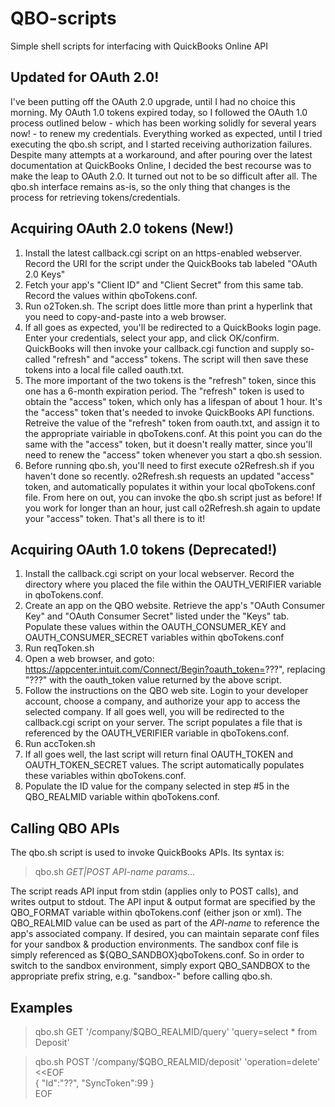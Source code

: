# QBO-scripts
Simple shell scripts for interfacing with QuickBooks Online API

## Updated for OAuth 2.0!
I've been putting off the OAuth 2.0 upgrade, until I had no choice this morning.  My OAuth 1.0 tokens expired today, so I followed the OAuth 1.0 process outlined below - which has been working solidly for several years now! - to renew my credentials.  Everything worked as expected, until I tried executing the qbo.sh script, and I started receiving authorization failures.  Despite many attempts at a workaround, and after pouring over the latest documentation at QuickBooks Online, I decided the best recourse was to make the leap to OAuth 2.0.  It turned out not to be so difficult after all.  The qbo.sh interface remains as-is, so the only thing that changes is the process for retrieving tokens/credentials.  

## Acquiring OAuth 2.0 tokens (New!)
1. Install the latest callback.cgi script on an https-enabled webserver.  Record the URI for the script under the QuickBooks tab labeled "OAuth 2.0 Keys"   
2. Fetch your app's "Client ID" and "Client Secret" from this same tab.  Record the values within qboTokens.conf.
3. Run o2Token.sh.  The script does little more than print a hyperlink that you need to copy-and-paste into a web browser.
4. If all goes as expected, you'll be redirected to a QuickBooks login page.  Enter your credentials, select your app, and click OK/confirm.  QuickBooks will then invoke your callback.cgi function and supply so-called "refresh" and "access" tokens.  The script will then save these tokens into a local file called oauth.txt.
5. The more important of the two tokens is the "refresh" token, since this one has a 6-month expiration period.  The "refresh" token is used to obtain the "access" token, which only has a lifespan of about 1 hour. It's the "access" token that's needed to invoke QuickBooks API functions. Retreive the value of the "refresh" token from oauth.txt, and assign it to the appropriate vairiable in qboTokens.conf.  At this point you can do the same with the "access" token, but it doesn't really matter, since you'll need to renew the "access" token whenever you start a qbo.sh session.
6. Before running qbo.sh, you'll need to first execute o2Refresh.sh if you haven't done so recently.  o2Refresh.sh requests an updated "access" token, and automatically populates it within your local qboTokens.conf file.  From here on out, you can invoke the qbo.sh script just as before!  If you work for longer than an hour, just call o2Refresh.sh again to update your "access" token.  That's all there is to it!

## Acquiring OAuth 1.0 tokens (Deprecated!)
1. Install the callback.cgi script on your local webserver. Record the directory where you placed the file within the OAUTH\_VERIFIER variable in qboTokens.conf.
2. Create an app on the QBO website. Retrieve the app's "OAuth Consumer Key" and "OAuth Consumer Secret" listed under the "Keys" tab.  Populate these values within the OAUTH\_CONSUMER\_KEY and OAUTH\_CONSUMER\_SECRET variables within qboTokens.conf
3. Run reqToken.sh
4. Open a web browser, and goto: https://appcenter.intuit.com/Connect/Begin?oauth_token=???", replacing "???" with the oauth\_token value returned by the above script.
5. Follow the instructions on the QBO web site. Login to your developer account, choose a company, and authorize your app to access the selected company.  If all goes well, you will be redirected to the callback.cgi script on your server.  The script populates a file that is referenced by the OAUTH\_VERIFIER variable in qboTokens.conf.
6. Run accToken.sh
7. If all goes well, the last script will return final OAUTH\_TOKEN and OAUTH\_TOKEN\_SECRET values.  The script automatically populates these variables within qboTokens.conf.
8. Populate the ID value for the company selected in step #5 in the QBO\_REALMID variable within qboTokens.conf.

## Calling QBO APIs
The qbo.sh script is used to invoke QuickBooks APIs.  Its syntax is:
> qbo.sh _GET|POST API-name params..._

The script reads API input from stdin (applies only to POST calls), and writes output to stdout.  The API input & output format are specified by the QBO\_FORMAT variable within qboTokens.conf (either json or xml). The QBO\_REALMID value can be used as part of the _API-name_ to reference the app's associated company.  If desired, you can maintain separate conf files for your sandbox & production environments.  The sandbox conf file is simply referenced as ${QBO\_SANDBOX}qboTokens.conf.  So in order to switch to the sandbox environment, simply export QBO\_SANDBOX to the appropriate prefix string, e.g. "sandbox-" before calling qbo.sh.

## Examples
> qbo.sh GET '/company/$QBO_REALMID/query' 'query=select * from Deposit'  
  
> qbo.sh POST '/company/$QBO_REALMID/deposit' 'operation=delete' <<EOF  
{ "Id":"??", "SyncToken":99 }  
EOF  
